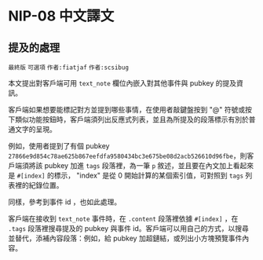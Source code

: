 NIP-08 中文譯文
==============

提及的處理
--------

`最終版` `可選項` `作者:fiatjaf` `作者:scsibug`

本文提出對客戶端可用 `text_note` 欄位內嵌入對其他事件與 pubkey 的提及資訊。

客戶端如果想要能標記對方並提到哪些事情，在使用者敲鍵盤按到 "@" 符號或按下類似功能按鈕時，客戶端須列出反應式列表，並且為所提及的段落標示有別於普通文字的呈現。

例如，使用者提到了有個 pubkey `27866e9d854c78ae625b867eefdfa9580434bc3e675be08d2acb526610d96fbe`，則客戶端須將該 pubkey 加進 `tags` 段落裡，為一筆 `p` 敘述，並且要在內文加上看起來是 `#[index]` 的標示， "index" 是從 0 開始計算的某個索引值，可對照到 `tags` 列表裡的紀錄位置。

同樣，參考到事件 id ，也如此處理。

客戶端在接收到 `text_note` 事件時，在 `.content` 段落裡依據 `#[index]` ，在 `.tags` 段落裡搜尋提及的 pubkey 與事件 id。客戶端可以用自己的方式，以搜尋並替代，添補內容段落：例如，給 pubkey 加超鏈結，或列出小方塊預覽事件內容。
